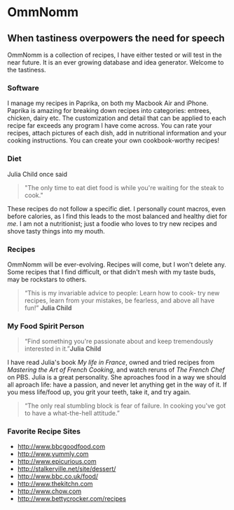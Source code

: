 # OmmNomm
## When tastiness overpowers the need for speech

OmmNomm is a collection of recipes, I have either tested or will test in the near future. It is an ever growing database and idea generator. Welcome to the tastiness.  

### Software
I manage my recipes in Paprika, on both my Macbook Air and iPhone. Paprika is amazing for breaking down recipes into categories: entrees, chicken, dairy etc. The customization and detail that can be applied to each recipe far exceeds any program I have come across. You can rate your recipes, attach pictures of each dish, add in nutritional information and your cooking instructions. You can create your own cookbook-worthy recipes!

### Diet
Julia Child once said
> "The only time to eat diet food is while you're waiting for the steak to cook." 

These recipes do not follow a specific diet. I personally count macros, even before calories, as I find this leads to the most balanced and healthy diet for *me*. I am not a nutritionist; just a foodie who loves to try new recipes and shove tasty things into my mouth. 

### Recipes 
OmmNomm will be ever-evolving. Recipes will come, but I won't delete any. Some recipes that I find difficult, or that didn't mesh with my taste buds, may be rockstars to others. 
> “This is my invariable advice to people: Learn how to cook- try new recipes, learn from your mistakes, be fearless, and above all have fun!” **Julia Child**

### My Food Spirit Person
> “Find something you're passionate about and keep tremendously interested in it.”**Julia Child** 

 I have read Julia's book *My life in France*,  owned and tried recipes from *Mastering the Art of French Cooking*, and watch reruns of *The French Chef*  on PBS. Julia is a great personality. She aproaches food in a way we should all aproach life: have a passion, and never let anything get in the way of it. If you mess life/food up, you grit your teeth, take it, and try again.
> “The only real stumbling block is fear of failure. In cooking you've got to have a what-the-hell attitude.”

### Favorite Recipe Sites
* http://www.bbcgoodfood.com
* http://www.yummly.com
* http://www.epicurious.com
* http://stalkerville.net/site/dessert/
* http://www.bbc.co.uk/food/
* http://www.thekitchn.com
* http://www.chow.com
* http://www.bettycrocker.com/recipes



